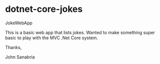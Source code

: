 # dotnet-core-jokes
JokeWebApp

This is a basic web app that lists jokes. Wanted to make something super basic to play with the MVC .Net Core system. 

Thanks,

John Sanabria
